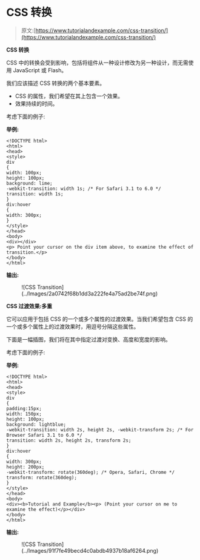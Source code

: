 # CSS 转换

> 原文:[https://www.tutorialandexample.com/css-transition/](https://www.tutorialandexample.com/css-transition/)

**CSS 转换**

CSS 中的转换会受到影响，包括将组件从一种设计修改为另一种设计，而无需使用 JavaScript 或 Flash。

我们应该描述 CSS 转换的两个基本要素。

*   CSS 的属性，我们希望在其上包含一个效果。
*   效果持续的时间。

考虑下面的例子:

**举例:**

```
<!DOCTYPE html> 
<html> 
<head> 
<style>  
div
{ 
width: 100px; 
height: 100px; 
background: lime; 
-webkit-transition: width 1s; /* For Safari 3.1 to 6.0 */ 
transition: width 1s; 
} 
div:hover
{ 
width: 300px; 
} 
</style> 
</head> 
<body> 
<div></div> 
<p> Point your cursor on the div item above, to examine the effect of transition.</p> 
</body> 
</html> 
```

**输出:**

<figure class="wp-block-image size-large">![CSS Transition](../Images/2a0742f68b1dd3a222fe4a75ad2be74f.png)</figure>

**CSS 过渡效果:多重**

它可以应用于包括 CSS 的一个或多个属性的过渡效果。当我们希望包含 CSS 的一个或多个属性上的过渡效果时，用逗号分隔这些属性。

下面是一幅插图，我们将在其中指定过渡对变换、高度和宽度的影响。

考虑下面的例子:

**举例:**

```
<!DOCTYPE html> 
<html> 
<head> 
<style>  
div
{ 
padding:15px; 
width: 150px; 
height: 100px; 
background: lightblue; 
-webkit-transition: width 2s, height 2s, -webkit-transform 2s; /* For Browser Safari 3.1 to 6.0 */ 
transition: width 2s, height 2s, transform 2s; 
} 
div:hover
{ 
width: 300px; 
height: 200px; 
-webkit-transform: rotate(360deg); /* Opera, Safari, Chrome */ 
transform: rotate(360deg); 
} 
</style> 
</head> 
<body> 
<div><b>Tutorial and Example</b><p> (Point your cursor on me to examine the effect)</p></div> 
</body> 
</html> 
```

**输出:**

<figure class="wp-block-image size-large">![CSS Transition](../Images/91f7fe49becd4c0abdb4937b18af6264.png)</figure>